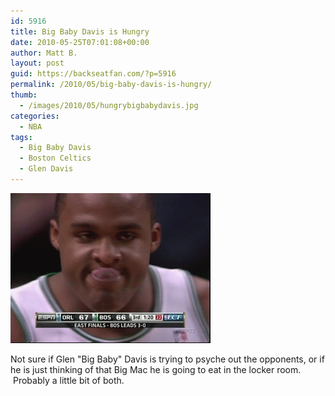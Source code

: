 ```yaml
---
id: 5916
title: Big Baby Davis is Hungry
date: 2010-05-25T07:01:08+00:00
author: Matt B.
layout: post
guid: https://backseatfan.com/?p=5916
permalink: /2010/05/big-baby-davis-is-hungry/
thumb:
  - /images/2010/05/hungrybigbabydavis.jpg
categories:
  - NBA
tags:
  - Big Baby Davis
  - Boston Celtics
  - Glen Davis
---
```


<div class="entry">
  <p>
    <a href="/images/2010/05/glendvais.gif"><img class="aligncenter size-full wp-image-5915" title="glendvais" src="/images/2010/05/glendvais.gif" alt="" width="320" height="240" /></a>
  </p>

  <p>
    Not sure if Glen "Big Baby" Davis is trying to psyche out the opponents, or if he is just thinking of that Big Mac he is going to eat in the locker room.  Probably a little bit of both.
  </p>
</div>
